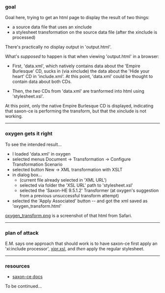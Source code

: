 ### goal

Goal here, trying to get an html page to display the result of two things:
- a source data file that uses an xinclude
- a stylesheet transformation on the source data file (after the xinclude is processed)

There's practically no display output in 'output.html'.

What's _supposed_ to happen is that when viewing 'output.html' in a browser:

- First, 'data.xml', which natively contains data about the 'Empire Burlesque' CD, sucks in (via xinclude) the data about the 'Hide your heart' CD in 'include.xml'. At this point, 'data.xml' could be thought to contain data about both CDs.

- Then, the _two_ CDs from 'data.xml' are tranformed into html using 'stylesheet.xsl'.

At this point, only the native Empire Burlesque CD is displayed, indicating that saxon-ce is performing the transform, but that the xinclude is not working.

---

### oxygen gets it right

To see the intended result...
- I loaded 'data.xml' in oxygen
- selected menus Document -> Transformation -> Configure Transformation Scenario
- selected button New -> XML transformation with XSLT
- in dialog box...
    - (current file already selected in 'XML URL')
    - selected via folder the 'XSL URL' path to 'stylesheet.xsl'
    - selected the 'Saxon-HE 9.5.1.2' Transformer (at oxygen's suggestion from a previous unsuccessful transform attempt)
- selected the 'Apply Associated' button -- and got the xml saved as 'oxygen_transform.html'

[oxygen_transform.png][screenshot_link] is a screenshot of that html from Safari.

---

### plan of attack

E.M. says one approach that should work is to have saxon-ce first apply an 'xi:include processor', [xipr.xsl][github_xipr_link], and _then_ apply the regular stylesheet.

---

### resources

- [saxon-ce docs](http://www.saxonica.com/ce/user-doc/1.1/html/starting/running/)

To be continued...


[screenshot_link]: https://github.com/birkin/sxce_play/blob/master/oxygen_transform.png
[github_xipr_link]: https://github.com/dret/XIPr
